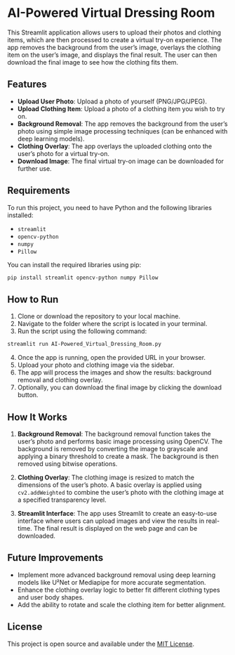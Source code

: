 # AI-Powered Virtual Dressing Room

This Streamlit application allows users to upload their photos and clothing items, which are then processed to create a virtual try-on experience. The app removes the background from the user’s image, overlays the clothing item on the user’s image, and displays the final result. The user can then download the final image to see how the clothing fits them.

## Features

- **Upload User Photo**: Upload a photo of yourself (PNG/JPG/JPEG).
- **Upload Clothing Item**: Upload a photo of a clothing item you wish to try on.
- **Background Removal**: The app removes the background from the user’s photo using simple image processing techniques (can be enhanced with deep learning models).
- **Clothing Overlay**: The app overlays the uploaded clothing onto the user’s photo for a virtual try-on.
- **Download Image**: The final virtual try-on image can be downloaded for further use.

## Requirements

To run this project, you need to have Python and the following libraries installed:

- `streamlit`
- `opencv-python`
- `numpy`
- `Pillow`

You can install the required libraries using pip:

```bash
pip install streamlit opencv-python numpy Pillow
```

## How to Run

1. Clone or download the repository to your local machine.
2. Navigate to the folder where the script is located in your terminal.
3. Run the script using the following command:

```bash
streamlit run AI-Powered_Virtual_Dressing_Room.py
```

4. Once the app is running, open the provided URL in your browser.
5. Upload your photo and clothing image via the sidebar.
6. The app will process the images and show the results: background removal and clothing overlay.
7. Optionally, you can download the final image by clicking the download button.

## How It Works

1. **Background Removal**: The background removal function takes the user’s photo and performs basic image processing using OpenCV. The background is removed by converting the image to grayscale and applying a binary threshold to create a mask. The background is then removed using bitwise operations.
   
2. **Clothing Overlay**: The clothing image is resized to match the dimensions of the user’s photo. A basic overlay is applied using `cv2.addWeighted` to combine the user’s photo with the clothing image at a specified transparency level.

3. **Streamlit Interface**: The app uses Streamlit to create an easy-to-use interface where users can upload images and view the results in real-time. The final result is displayed on the web page and can be downloaded.

## Future Improvements

- Implement more advanced background removal using deep learning models like U²Net or Mediapipe for more accurate segmentation.
- Enhance the clothing overlay logic to better fit different clothing types and user body shapes.
- Add the ability to rotate and scale the clothing item for better alignment.

## License

This project is open source and available under the [MIT License](LICENSE).
